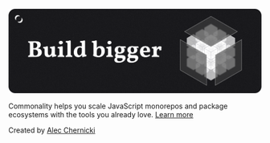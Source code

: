 ![](/assets/banner.png)

Commonality helps you scale JavaScript monorepos and package
ecosystems with the tools you already love.
[Learn more](https://commonality.co/docs)

Created by [Alec Chernicki](https://twitter.com/alecchernicki)
